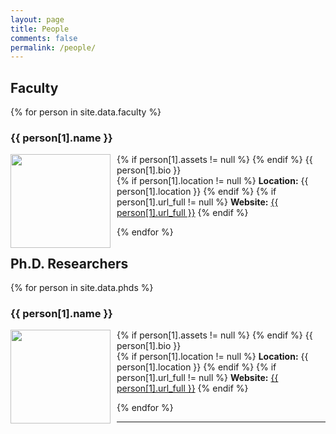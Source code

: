 ```yaml
---
layout: page
title: People
comments: false
permalink: /people/
---
```


<head>
<style> 
img {
}
  .left {
    float: left;
    padding: 0 10px 0 0;
  }
</style>
</head>

<div id="people">
  <div id="faculty">
    <h2>Faculty</h2>
    {% for person in site.data.faculty %}
    <h3 id="{{ username }}">{{ person[1].name }}</h3>
    <p align="left">
      {% if person[1].assets != null %}
        <img src="{{ person[1].assets | absolute_url }}" width="160" height="150" class="left" />
      {% endif %}
      {{ person[1].bio }}<br />
      {% if person[1].location != null %}
        <strong>Location:</strong> {{ person[1].location }}
      {% endif %}
      {% if person[1].url_full != null %}
        <strong>Website:</strong> <a href="{{ person[1].url_full }}">{{ person[1].url_full }}</a>
      {% endif %}
    </p>
    {% endfor %}
  </div>
    <div id="phds">
    <h2>Ph.D. Researchers</h2>
    {% for person in site.data.phds %}
    <h3 id="{{ username }}">{{ person[1].name }}</h3>
    <p align="left">
      {% if person[1].assets != null %}
        <img src="{{ person[1].assets | absolute_url }}" width="160" height="150" class="left" />
      {% endif %}
      {{ person[1].bio }}<br />
      {% if person[1].location != null %}
        <strong>Location:</strong> {{ person[1].location }}
      {% endif %}
      {% if person[1].url_full != null %}
        <strong>Website:</strong> <a href="{{ person[1].url_full }}">{{ person[1].url_full }}</a>
      {% endif %}
    </p>
    {% endfor %}
  </div>
  <hr>
</div>
